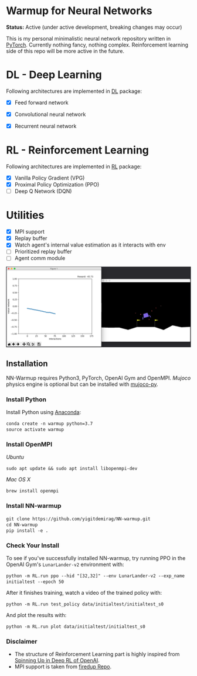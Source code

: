 # Warmup for Neural Networks
**Status:** Active (under active development, breaking changes may occur)

This is my personal minimalistic neural network repository written in [PyTorch](https://pytorch.org/). Currently nothing fancy, nothing complex. Reinforcement learning side of this repo will be more active in the future. 

# DL - Deep Learning 
Following architectures are implemented in [DL](https://github.com/YigitDemirag/NN-warmup/tree/master/DL) package:

- [X] Feed forward network
- [X] Convolutional neural network
- [X] Recurrent neural network


# RL - Reinforcement Learning 
Following architectures are implemented in [RL](https://github.com/YigitDemirag/NN-warmup/tree/master/RL) package:

- [X] Vanilla Policy Gradient (VPG)
- [X] Proximal Policy Optimization (PPO)
- [ ] Deep Q Network (DQN)

# Utilities
- [X] MPI support
- [X] Replay buffer 
- [X] Watch agent's internal value estimation as it interacts with env
- [ ] Prioritized replay buffer
- [ ] Agent comm module 

![Internal Value Representation](pics/val.png)
## Installation

NN-Warmup requires Python3, PyTorch, OpenAI Gym and OpenMPI. _Mujoco_ physics engine is optional but can be installed with [mujoco-py](https://github.com/openai/mujoco-py).

### Install Python
Install Python using [Anaconda](https://www.anaconda.com/distribution/#download-section):

```
conda create -n warmup python=3.7
source activate warmup
```

### Install OpenMPI
*Ubuntu*
```
sudo apt update && sudo apt install libopenmpi-dev
```
*Mac OS X*

```
brew install openmpi
```
### Install NN-warmup
```
git clone https://github.com/yigitdemirag/NN-warmup.git
cd NN-warmup
pip install -e .
```
### Check Your Install
To see if you've successfully installed NN-warmup, try running PPO in the OpenAI Gym's `LunarLander-v2` environment with:

```
python -m RL.run ppo --hid "[32,32]" --env LunarLander-v2 --exp_name initialtest --epoch 50
```

After it finishes training, watch a video of the trained policy with:
```
python -m RL.run test_policy data/initialtest/initialtest_s0
```

And plot the results with:

```
python -m RL.run plot data/initialtest/initialtest_s0
```

### Disclaimer
* The structure of Reinforcement Learning part is highly inspired from [Spinning Up in Deep RL of OpenAI](https://spinningup.openai.com/).
* MPI support is taken from [firedup Repo](https://github.com/kashif/firedup).
